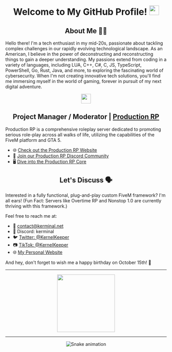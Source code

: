 <div align="center">

# **Welcome to My GitHub Profile!** <img src="https://media.giphy.com/media/hvRJCLFzcasrR4ia7z/giphy.gif" width="30px"/>

</div>

<div align="center">
  <h2>About Me 🧑‍💻</h2>
</div>

Hello there! I'm a tech enthusiast in my mid-20s, passionate about tackling complex challenges in our rapidly evolving technological landscape. As an American, I believe in the power of deconstructing and reconstructing things to gain a deeper understanding. My passions extend from coding in a variety of languages, including LUA, C++, C#, C, JS, TypeScript, PowerShell, Go, Rust, Java, and more, to exploring the fascinating world of cybersecurity. When I'm not creating innovative tech solutions, you'll find me immersing myself in the world of gaming, forever in pursuit of my next digital adventure.

<div align="center">
  <a href="https://productionrp.net/">
    <img src="https://www.productionrp.net/assets/img/Logo_Mini.png" width="30px"/>
  </a>
</div>

<h2 align="center">Project Manager / Moderator | <a href="https://productionrp.net/">Production RP</a></h2>

Production RP is a comprehensive roleplay server dedicated to promoting serious role-play across all walks of life, utilizing the capabilities of the FiveM platform and GTA 5.

- 🌐 [Check out the Production RP Website](https://productionrp.net/)
- 💬 [Join our Production RP Discord Community](https://discord.gg/productionrp)
- 🖥️ [Dive into the Production RP Core](https://core.productionrp.net)

<div align="center">
  <h2>Let's Discuss 🗣️</h2>
</div>

Interested in a fully functional, plug-and-play custom FiveM framework? I'm all ears! (Fun Fact: Servers like Overtime RP and Nonstop 1.0 are currently thriving with this framework.)

Feel free to reach me at:

- 📧 [contact@kerminal.net](mailto:contact@kerminal.dev)
- 💬 Discord: kerminal
- 🐦 [Twitter: @KernelKeeper](https://twitter.com/KernelKeeper)
- 📷 [TikTok: @KernelKeeper](https://www.tiktok.com/@KernelKeeper)
- 🌐 [My Personal Website](http://kerminal.net)

And hey, don't forget to wish me a happy birthday on October 15th! 🎂

<div align="center">

---

<img height="180em" src="https://github-readme-stats.vercel.app/api?username=kerminal&show_icons=true&theme=dark&include_all_commits=true&count_private=true"/>

---

<img src="https://github.com/kerminal/kerminal/blob/output/github-contribution-grid-snake.svg" alt="Snake animation"/>

</div>